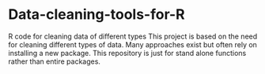# Data-cleaning-tools-for-R
R code for cleaning data of different types
This project is based on the need for cleaning different types of data. Many approaches exist but often rely on installing a new package. This repository is just for stand alone functions rather than entire packages.
